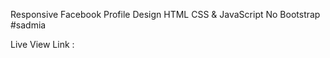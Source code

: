 Responsive Facebook Profile Design HTML CSS &amp; JavaScript No Bootstrap #sadmia

Live View Link : 
